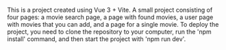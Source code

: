 This is a project created using Vue 3 + Vite.
A small project consisting of four pages: a movie search page, a page with found movies, a user page with movies that you can add, and a page for a single movie.
To deploy the project, you need to clone the repository to your computer, run the 'npm install' command, and then start the project with 'npm run dev'.
